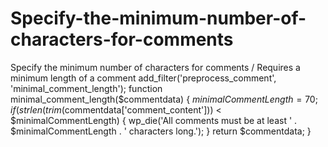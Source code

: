 # Specify-the-minimum-number-of-characters-for-comments
Specify the minimum number of characters for comments
/ Requires a minimum length of a comment
add_filter('preprocess_comment', 'minimal_comment_length');
function minimal_comment_length($commentdata)
{
    $minimalCommentLength = 70;
    if (strlen(trim($commentdata['comment_content'])) < $minimalCommentLength) {
        wp_die('All comments must be at least ' . $minimalCommentLength . ' characters long.');
    }
    return $commentdata;
}
